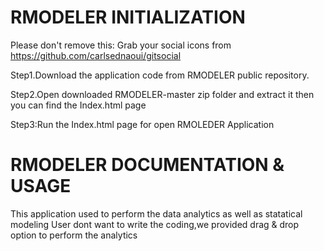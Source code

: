 # RMODELER INITIALIZATION
Please don't remove this: Grab your social icons from https://github.com/carlsednaoui/gitsocial

Step1.Download the application code from RMODELER public repository.




Step2.Open downloaded  RMODELER-master zip folder and extract it then you can find the Index.html page 





Step3:Run the Index.html page for open RMOLEDER Application


# RMODELER DOCUMENTATION & USAGE

This application used to perform the data analytics as well as statatical modeling 
User dont want to write the coding,we provided drag & drop option to perform the analytics
